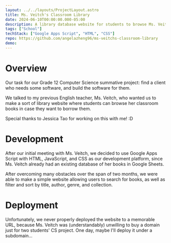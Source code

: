 ```yaml
---
layout: ../../layouts/ProjectLayout.astro
title: Ms. Veitch's Classroom Library
date: 2024-06-10T00:00:00.000-05:00
description: A library database website for students to browse Ms. Veitch's books.
tags: ["School"]
techStack: ["Google Apps Script", "HTML", "CSS"]
repo: https://github.com/angelazheng96/ms-veitchs-classroom-library
demo:
---
```


# Overview

Our task for our Grade 12 Computer Science summative project: find a client who needs some software, and build the software for them.

We talked to my previous English teacher, Ms. Veitch, who wanted us to make a sort of library website where students can browse her classroom books in case they want to borrow them.

Special thanks to Jessica Tao for working on this with me! :D

# Development

After our initial meeting with Ms. Veitch, we decided to use Google Apps Script with HTML, JavaScript, and CSS as our development platform, since Ms. Veitch already had an existing database of her books in Google Sheets.

After overcoming many obstacles over the span of two months, we were able to make a simple website allowing users to search for books, as well as filter and sort by title, author, genre, and collection.

# Deployment

Unfortunately, we never properly deployed the website to a memorable URL, because Ms. Veitch was (understandably) unwilling to buy a domain just for two students' CS project. One day, maybe I'll deploy it under a subdomain...